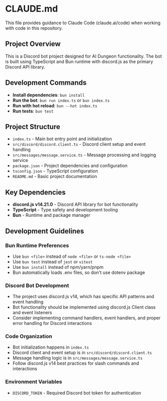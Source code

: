 # CLAUDE.md

This file provides guidance to Claude Code (claude.ai/code) when working with code in this repository.

## Project Overview

This is a Discord bot project designed for AI Dungeon functionality. The bot is built using TypeScript and Bun runtime with discord.js as the primary Discord API library.

## Development Commands

- **Install dependencies**: `bun install`
- **Run the bot**: `bun run index.ts` or `bun index.ts`
- **Run with hot reload**: `bun --hot index.ts`
- **Run tests**: `bun test`

## Project Structure

- `index.ts` - Main bot entry point and initialization
- `src/discord/discord.client.ts` - Discord client setup and event handling
- `src/messages/message.service.ts` - Message processing and logging service
- `package.json` - Project dependencies and configuration
- `tsconfig.json` - TypeScript configuration
- `README.md` - Basic project documentation

## Key Dependencies

- **discord.js v14.21.0** - Discord API library for bot functionality
- **TypeScript** - Type safety and development tooling
- **Bun** - Runtime and package manager

## Development Guidelines

### Bun Runtime Preferences
- Use `bun <file>` instead of `node <file>` or `ts-node <file>`
- Use `bun test` instead of `jest` or `vitest`
- Use `bun install` instead of npm/yarn/pnpm
- Bun automatically loads .env files, so don't use dotenv package

### Discord Bot Development
- The project uses discord.js v14, which has specific API patterns and event handling
- Bot functionality should be implemented using discord.js Client class and event listeners
- Consider implementing command handlers, event handlers, and proper error handling for Discord interactions

### Code Organization
- Bot initialization happens in `index.ts`
- Discord client and event setup is in `src/discord/discord.client.ts`
- Message handling logic is in `src/messages/message.service.ts`
- Follow discord.js v14 best practices for slash commands and interactions

### Environment Variables
- `DISCORD_TOKEN` - Required Discord bot token for authentication
